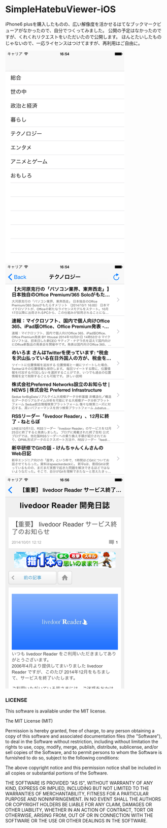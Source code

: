 SimpleHatebuViewer-iOS
========================

iPhone6 plusを購入したものの、広い解像度を活かせるはてなブックマークビューアがなかったので、自分でつくってみました。
公開の予定はなかったのですが、くれくれリクエストをいただいたので公開します。
ほんとたいしたものじゃないので、一応ライセンスはつけてますが、再利用はご自由に。

![カテゴリ一覧](./images/main.png)
![記事一覧](./images/detail.png)
![ウェブページ表示](./images/webview.png)


### LICENSE

This software is available under the MIT license. 

The MIT License (MIT)

Permission is hereby granted, free of charge, to any person obtaining a copy of this software and associated documentation files (the "Software"), to deal in the Software without restriction, including without limitation the rights to use, copy, modify, merge, publish, distribute, sublicense, and/or sell copies of the Software, and to permit persons to whom the Software is furnished to do so, subject to the following conditions:

The above copyright notice and this permission notice shall be included in all copies or substantial portions of the Software.

THE SOFTWARE IS PROVIDED "AS IS", WITHOUT WARRANTY OF ANY KIND, EXPRESS OR IMPLIED, INCLUDING BUT NOT LIMITED TO THE WARRANTIES OF MERCHANTABILITY, FITNESS FOR A PARTICULAR PURPOSE AND NONINFRINGEMENT. IN NO EVENT SHALL THE AUTHORS OR COPYRIGHT HOLDERS BE LIABLE FOR ANY CLAIM, DAMAGES OR OTHER
LIABILITY, WHETHER IN AN ACTION OF CONTRACT, TORT OR OTHERWISE, ARISING FROM, OUT OF OR IN CONNECTION WITH THE SOFTWARE OR THE USE OR OTHER DEALINGS IN THE SOFTWARE.
